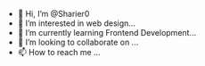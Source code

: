 - 👋 Hi, I’m @Sharier0
- 👀 I’m interested in web design...
- 🌱 I’m currently learning Frontend Development...
- 💞️ I’m looking to collaborate on ...
- 📫 How to reach me ...

<!---
Sharier0/Sharier0 is a ✨ special ✨ repository because its `README.md` (this file) appears on your GitHub profile.
You can click the Preview link to take a look at your changes.
--->

